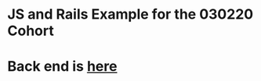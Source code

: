 # JS and Rails Example for the 030220 Cohort

# Back end is [here](https://github.com/cjbrock/js-shirt-organizer-030220)

